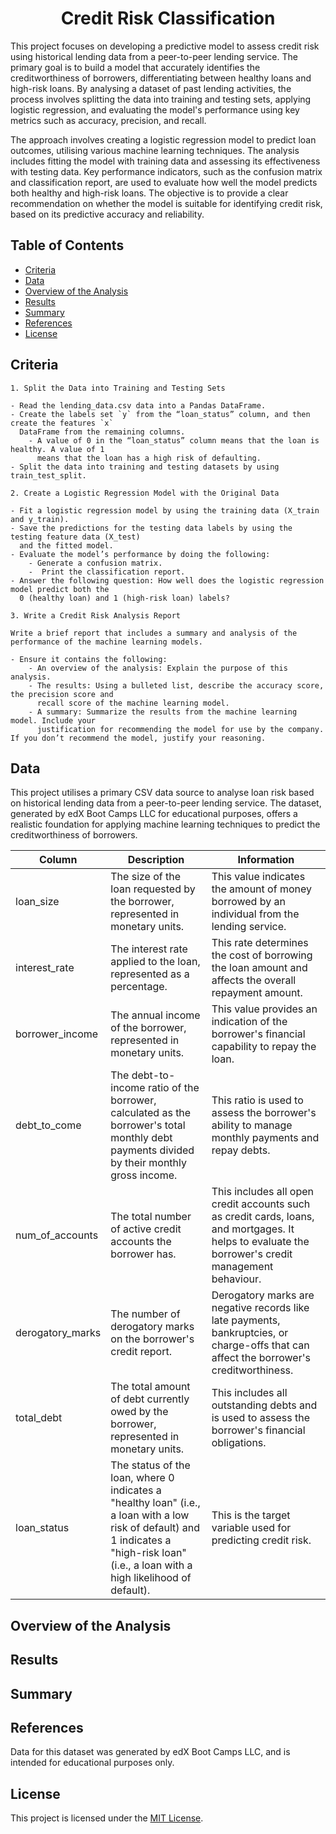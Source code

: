 <h1 align = "center"> Credit Risk Classification </h1>

This project focuses on developing a predictive model to assess credit risk using historical lending data from a peer-to-peer lending service. The primary goal is to build a model that accurately identifies the creditworthiness of borrowers, differentiating between healthy loans and high-risk loans. By analysing a dataset of past lending activities, the process involves splitting the data into training and testing sets, applying logistic regression, and evaluating the model's performance using key metrics such as accuracy, precision, and recall.

The approach involves creating a logistic regression model to predict loan outcomes, utilising various machine learning techniques. The analysis includes fitting the model with training data and assessing its effectiveness with testing data. Key performance indicators, such as the confusion matrix and classification report, are used to evaluate how well the model predicts both healthy and high-risk loans. The objective is to provide a clear recommendation on whether the model is suitable for identifying credit risk, based on its predictive accuracy and reliability.

## Table of Contents

- [Criteria](#criteria)
- [Data](#data)
- [Overview of the Analysis](#overview-of-the-analysis)
- [Results](#results)
- [Summary](#summary)
- [References](#references)
- [License](#license)

## Criteria

```
1. Split the Data into Training and Testing Sets

- Read the lending_data.csv data into a Pandas DataFrame.
- Create the labels set `y` from the “loan_status” column, and then create the features `x`    
  DataFrame from the remaining columns.
    - A value of 0 in the “loan_status” column means that the loan is healthy. A value of 1  
      means that the loan has a high risk of defaulting.
- Split the data into training and testing datasets by using train_test_split.

2. Create a Logistic Regression Model with the Original Data

- Fit a logistic regression model by using the training data (X_train and y_train).
- Save the predictions for the testing data labels by using the testing feature data (X_test) 
  and the fitted model.
- Evaluate the model’s performance by doing the following:
    - Generate a confusion matrix.
    -  Print the classification report.
- Answer the following question: How well does the logistic regression model predict both the 
  0 (healthy loan) and 1 (high-risk loan) labels?

3. Write a Credit Risk Analysis Report

Write a brief report that includes a summary and analysis of the performance of the machine learning models.

- Ensure it contains the following:
    - An overview of the analysis: Explain the purpose of this analysis.
    - The results: Using a bulleted list, describe the accuracy score, the precision score and 
      recall score of the machine learning model.
    - A summary: Summarize the results from the machine learning model. Include your 
      justification for recommending the model for use by the company. If you don’t recommend the model, justify your reasoning.
```

## Data

This project utilises a primary CSV data source to analyse loan risk based on historical lending data from a peer-to-peer lending service. The dataset, generated by edX Boot Camps LLC for educational purposes, offers a realistic foundation for applying machine learning techniques to predict the creditworthiness of borrowers.

| Column                       | Description                                                                           | Information                                                                                                               |
| ---------------------------- | ------------------------------------------------------------------------------------- | ------------------------------------------------------------------------------------------------------------------------- |
| loan_size | The size of the loan requested by the borrower, represented in monetary units. | This value indicates the amount of money borrowed by an individual from the lending service. |
| interest_rate | The interest rate applied to the loan, represented as a percentage. | This rate determines the cost of borrowing the loan amount and affects the overall repayment amount. |
| borrower_income | The annual income of the borrower, represented in monetary units. | This value provides an indication of the borrower's financial capability to repay the loan. |
| debt_to_come | The debt-to-income ratio of the borrower, calculated as the borrower's total monthly debt payments divided by their monthly gross income. | This ratio is used to assess the borrower's ability to manage monthly payments and repay debts. |
| num_of_accounts | The total number of active credit accounts the borrower has. | This includes all open credit accounts such as credit cards, loans, and mortgages. It helps to evaluate the borrower's credit management behaviour. |
| derogatory_marks | The number of derogatory marks on the borrower's credit report. | Derogatory marks are negative records like late payments, bankruptcies, or charge-offs that can affect the borrower's creditworthiness. |
| total_debt | The total amount of debt currently owed by the borrower, represented in monetary units. | This includes all outstanding debts and is used to assess the borrower's financial obligations. |
| loan_status | The status of the loan, where 0 indicates a "healthy loan" (i.e., a loan with a low risk of default) and 1 indicates a "high-risk loan" (i.e., a loan with a high likelihood of default). | This is the target variable used for predicting credit risk. |

## Overview of the Analysis

## Results

## Summary

## References

Data for this dataset was generated by edX Boot Camps LLC, and is intended for educational purposes only.

## License

This project is licensed under the [MIT License](https://github.com/Yukitoshi12345/Credit-Risk-Classification/blob/main/LICENSE).
